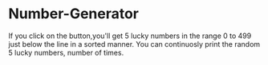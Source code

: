 # Number-Generator
If you click on the button,you'll get 5 lucky numbers in the range 0 to 499 just below the line in a sorted manner. You can continuosly print the random 5 lucky numbers, number of times.
